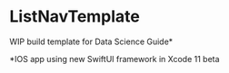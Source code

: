 # ListNavTemplate

WIP build template for Data Science Guide*

*IOS app using new SwiftUI framework in Xcode 11 beta

